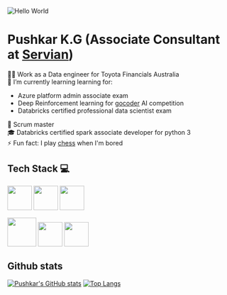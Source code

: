 ![Hello World](https://media.giphy.com/media/h408T6Y5GfmXBKW62l/giphy.gif)
# Pushkar K.G (Associate Consultant at [Servian](https://www.servian.com/)) 
👨‍💻 Work as a Data engineer for Toyota Financials Australia  
🌱 I’m currently learning learning for:  
  *  Azure platform admin associate exam
  *  Deep Reinforcement learning for [gocoder](https://www.gocoder.one/) AI competition
  *  Databricks certified professional data scientist exam  

📜 Scrum master  
🎓 Databricks certified spark associate developer for python 3  
⚡ Fun fact: I play [chess](https://lichess.org/@/dopamineaddict) when I'm bored  


## Tech Stack 💻  
<img src="https://upload.wikimedia.org/wikipedia/commons/thumb/c/c3/Python-logo-notext.svg/1200px-Python-logo-notext.svg.png" width="55" height="55" /> <img src="https://azure.microsoft.com/svghandler/databricks?width=600&height=315"  height="55" />
<img src="https://upload.wikimedia.org/wikipedia/commons/thumb/f/f3/Apache_Spark_logo.svg/1200px-Apache_Spark_logo.svg.png" width="55" height="55">

<img src="https://swimburger.net/media/ppnn3pcl/azure.png" width="65"> <img src="https://seeklogo.com/images/F/flask-logo-44C507ABB7-seeklogo.com.png" width="55"> <img src="https://upload.wikimedia.org/wikipedia/commons/8/87/Sql_data_base_with_logo.png" height="55">


## Github stats  


[![Pushkar's GitHub stats](https://github-readme-stats.vercel.app/api?username=dejokz&show_icons=true&theme=dark)](https://github.com/dejokz/github-readme-stats)
[![Top Langs](https://github-readme-stats.vercel.app/api/top-langs/?username=dejokz&langs_count=8)](https://github.com/dejokz/github-readme-stats)